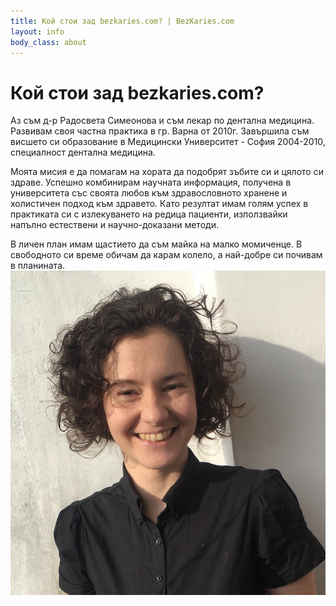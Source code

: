 ```yaml
---
title: Кой стои зад bezkaries.com? | BezKaries.com
layout: info
body_class: about
---
```


# Кой стои зад bezkaries.com?

Аз съм д-р Радосвета Симеонова и съм лекар по дентална медицина. Развивам своя частна практика в гр. Варна от 2010г. Завършила съм висшето си образование в Медицински Университет - София 2004-2010, специалност дентална медицина.

Моята мисия е да помагам на хората да подобрят зъбите си и цялото си здраве. Успешно комбинирам научната информация, получена в университета със своята любов към здравословното хранене и холистичен подход към здравето. Като резултат имам голям успех в практиката си с излекуването на редица пациенти, използвайки напълно естествени и научно-доказани методи.

В личен план имам щастието да съм майка на малко момиченце. В свободното си време обичам да карам колело, а най-добре си почивам в планината.
![drrsimeonova](/images/rsimeonova.jpg)

